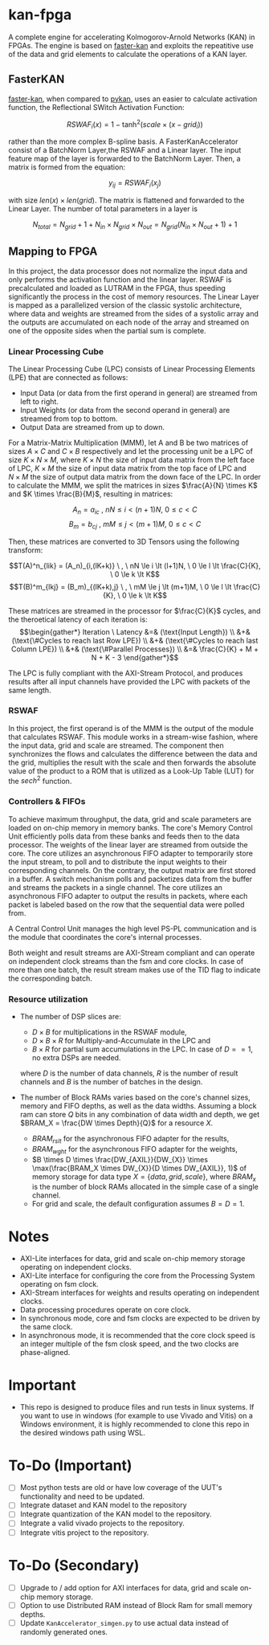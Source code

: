 # kan-fpga

A complete engine for accelerating Kolmogorov-Arnold Networks (KAN) in FPGAs. The engine is based on [faster-kan](https://github.com/AthanasiosDelis/faster-kan) and exploits the repeatitive use of the data and grid elements to calculate the operations of a KAN layer. 

## FasterKAN
[faster-kan](https://github.com/AthanasiosDelis/faster-kan), when compared to [pykan](), uses an easier to calculate activation function, the Reflectional SWitch Activation Function:  

$$RSWAF_i(x) = 1 - \tanh^2\left(scale\times(x-grid_i)\right)$$

rather than the more complex B-spline basis. A FasterKanAccelerator consist of a BatchNorm Layer,the RSWAF and a Linear layer. The input feature map of the layer is forwarded to the BatchNorm Layer. Then, a matrix is formed from the equation:

$$ y_{ij} = RSWAF_i(x_j) $$

with size $len(x) \times len(grid)$. The matrix is flattened and forwarded to the Linear Layer. The number of total parameters in a layer is

$$ N_{total} = N_{grid} + 1 + N_{in} \times N_{grid} \times N_{out} = N_{grid} (N_{in}\times N_{out}+1) +1 $$

## Mapping to FPGA
In this project, the data processor does not normalize the input data 
and only performs the activation function and the linear layer.
RSWAF is precalculated and loaded as LUTRAM in the FPGA, 
thus speeding significantly the process in the cost of memory resources.
The Linear Layer is mapped as a parallelized version of the classic systolic architecture, 
where data and weights are streamed from the sides of a systolic array 
and the outputs are accumulated on each node of the array 
and streamed on one of the opposite sides when the partial sum is complete.

### Linear Processing Cube
The Linear Processing Cube (LPC) consists of Linear Processing Elements (LPE)
that are connected as follows:

- Input Data (or data from the first operand in general) are streamed from left to right.
- Input Weights (or data from the second operand in general) are streamed from top to bottom.
- Output Data are streamed from up to down.

For a Matrix-Matrix Multiplication (MMM), let A and B be two matrices 
of sizes $A \times C$ and $C \times B$ respectively 
and let the processing unit be a LPC of size $K \times N \times M$, 
where $K \times N$ the size of input data matrix from the left face of LPC, 
$K \times M$ the size of input data matrix from the top face of LPC and  
$N \times M$ the size of output data matrix from the down face of the LPC.
In order to calculate the MMM, 
we split the matrices in sizes $\frac{A}{N} \times K$ and $K \times \frac{B}{M}$, 
resulting in matrices:

$$A_n = a_{ic} \ , \ nN \le i \lt (n+1)N, \ 0 \le c \lt C$$ 
$$B_m = b_{cj} \ , \ mM \le j \lt (m+1)M, \ 0 \le c \lt C$$

Then, these matrices are converted to 3D Tensors using the following transform:

$$T(A)^n_{lik} = (A_n)_{i,(lK+k)} \ , \ nN \le i \lt (l+1)N, \ 0 \le l \lt \frac{C}{K}, \ 0 \le k \lt K$$
$$T(B)^m_{lkj} = (B_m)_{(lK+k),j} \ , \ mM \le j \lt (m+1)M, \ 0 \le l \lt \frac{C}{K}, \ 0 \le k \lt K$$

These matrices are streamed in the processor for $\frac{C}{K}$ cycles, 
and the theroetical latency of each iteration is:
$$\begin{gather*}
Iteration \ Latency &=& (\text{Input Length})  \\
                    &+& (\text{\#Cycles to reach last Row LPE})  \\
                    &+& (\text{\#Cycles to reach last Column LPE})  \\
                    &+& (\text{\#Parallel Processes})  \\
                    &=& \frac{C}{K} + M + N + K - 3
\end{gather*}$$

The LPC is fully compliant with the AXI-Stream Protocol, and produces results after all input channels
have provided the LPC with packets of the same length. 

### RSWAF
In this project, the first operand is of the MMM is the output of the module that calculates RSWAF.
This module works in a stream-wise fashion, where the input data, grid and scale are streamed.
The component then synchronizes the flows and calculates the difference between the data and the grid,
multiplies the result with the scale and 
then forwards the absolute value of the product to a ROM that is utilized as a Look-Up Table (LUT) for the
$sech^2$ function.

### Controllers & FIFOs
To achieve maximum throughput, the data, grid and scale parameters are loaded on on-chip memory in memory banks.
The core's Memory Control Unit efficiently polls data from these banks and feeds then to the data processor.
The weights of the linear layer are streamed from outside the core.
The core utilizes an asynchronous FIFO adapter to temporarily store the input stream, to poll 
and to distribute the input weights to their corresponding channels. 
On the contrary, the output matrix are first stored in a buffer.
A switch mechanism polls and packetizes data from the buffer and 
streams the packets in a single channel.
The core utilizes an asynchronous FIFO adapter to output the results in packets,
where each packet is labeled based on the row that the sequential data were polled from. 

A Central Control Unit manages the high level PS-PL communication 
and is the module that coordinates the core's internal processes.

Both weight and result streams are AXI-Stream compliant and can operate on independent clock
streams than the fsm and core clocks. 
In case of more than one batch,
the result stream makes use of the TID flag to indicate the corresponding batch.

### Resource utilization
- The number of DSP slices are:
    - $D \times B$ for multiplications in the RSWAF module,
    - $D \times B \times R$ for Multiply-and-Accumulate in the LPC and
    - $B \times R$ for partial sum accumulations in the LPC. In case of $D == 1$, no extra DSPs are needed.

    where $D$ is the number of data channels, 
    $R$ is the number of result channels 
    and $B$ is the number of batches in the design.
- The number of Block RAMs varies based on the core's channel sizes, memory and FIFO depths, as well as the data widths. Assuming a block ram can store $Q$ bits in any combination of data width and depth, we get $BRAM_X = \frac{DW \times Depth}{Q}$ for a resource $X$.
    - $BRAM_{rslt}$ for the asynchronous FIFO adapter for the results,
    - $BRAM_{wght}$ for the asynchronous FIFO adapter for the weights,
    - $B \times D \times \frac{DW_{AXIL}}{DW_{X}} \times \max(\frac{BRAM_X \times DW_{X}}{D \times DW_{AXIL}}, 1)$ of memory storage for data type $X = \{data,grid,scale\}$, 
        where $BRAM_{x}$ is the number of block RAMs allocated in the simple case of a single channel.
    - For grid and scale, the default configuration assumes $B=D=1$.

# Notes
- AXI-Lite interfaces for data, grid and scale on-chip memory storage operating on independent clocks.
- AXI-Lite interface for configuring the core from the Processing System operating on fsm clock.
- AXI-Stream interfaces for weights and results operating on independent clocks.
- Data processing procedures operate on core clock.
- In synchronous mode, core and fsm clocks are expected to be driven by the same clock.
- In asynchronous mode, it is recommended that the core clock speed is an integer multiple of the fsm closk speed, and the two clocks are phase-aligned.

# Important
- This repo is designed to produce files and run tests in linux systems. 
    If you want to use in windows (for example to use Vivado and Vitis) on a Windows environment, 
    it is highly recommended to clone this repo in the desired windows path using WSL.


# To-Do (Important)
- [ ] Most python tests are old or have low coverage of the UUT's functionality and need to be updated. 
- [ ] Integrate dataset and KAN model to the repository
- [ ] Integrate quantization of the KAN model to the repository. 
- [ ] Integrate a valid vivado projects to the repository.
- [ ] Integrate vitis project to the repository.

# To-Do (Secondary)
- [ ] Upgrade to / add option for AXI interfaces for data, grid and scale on-chip memory storage.
- [ ] Option to use Distributed RAM instead of Block Ram for small memory depths.
- [ ] Update `KanAccelerator_simgen.py` to use actual data instead of randomly generated ones.